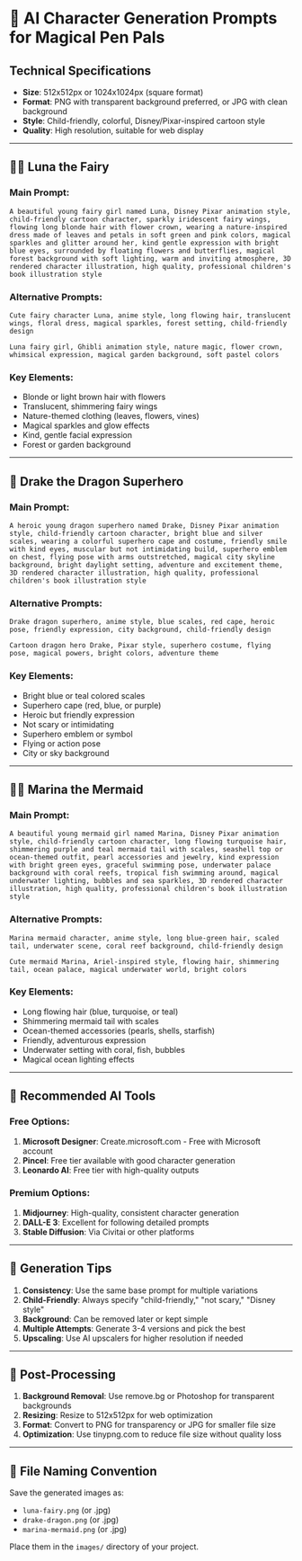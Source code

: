 # 🎨 AI Character Generation Prompts for Magical Pen Pals

## Technical Specifications
- **Size**: 512x512px or 1024x1024px (square format)
- **Format**: PNG with transparent background preferred, or JPG with clean background
- **Style**: Child-friendly, colorful, Disney/Pixar-inspired cartoon style
- **Quality**: High resolution, suitable for web display

---

## 🧚‍♀️ Luna the Fairy

### Main Prompt:
```
A beautiful young fairy girl named Luna, Disney Pixar animation style, child-friendly cartoon character, sparkly iridescent fairy wings, flowing long blonde hair with flower crown, wearing a nature-inspired dress made of leaves and petals in soft green and pink colors, magical sparkles and glitter around her, kind gentle expression with bright blue eyes, surrounded by floating flowers and butterflies, magical forest background with soft lighting, warm and inviting atmosphere, 3D rendered character illustration, high quality, professional children's book illustration style
```

### Alternative Prompts:
```
Cute fairy character Luna, anime style, long flowing hair, translucent wings, floral dress, magical sparkles, forest setting, child-friendly design

Luna fairy girl, Ghibli animation style, nature magic, flower crown, whimsical expression, magical garden background, soft pastel colors
```

### Key Elements:
- Blonde or light brown hair with flowers
- Translucent, shimmering fairy wings
- Nature-themed clothing (leaves, flowers, vines)
- Magical sparkles and glow effects
- Kind, gentle facial expression
- Forest or garden background

---

## 🐲 Drake the Dragon Superhero

### Main Prompt:
```
A heroic young dragon superhero named Drake, Disney Pixar animation style, child-friendly cartoon character, bright blue and silver scales, wearing a colorful superhero cape and costume, friendly smile with kind eyes, muscular but not intimidating build, superhero emblem on chest, flying pose with arms outstretched, magical city skyline background, bright daylight setting, adventure and excitement theme, 3D rendered character illustration, high quality, professional children's book illustration style
```

### Alternative Prompts:
```
Drake dragon superhero, anime style, blue scales, red cape, heroic pose, friendly expression, city background, child-friendly design

Cartoon dragon hero Drake, Pixar style, superhero costume, flying pose, magical powers, bright colors, adventure theme
```

### Key Elements:
- Bright blue or teal colored scales
- Superhero cape (red, blue, or purple)
- Heroic but friendly expression
- Not scary or intimidating
- Superhero emblem or symbol
- Flying or action pose
- City or sky background

---

## 🧜‍♀️ Marina the Mermaid

### Main Prompt:
```
A beautiful young mermaid girl named Marina, Disney Pixar animation style, child-friendly cartoon character, long flowing turquoise hair, shimmering purple and teal mermaid tail with scales, seashell top or ocean-themed outfit, pearl accessories and jewelry, kind expression with bright green eyes, graceful swimming pose, underwater palace background with coral reefs, tropical fish swimming around, magical underwater lighting, bubbles and sea sparkles, 3D rendered character illustration, high quality, professional children's book illustration style
```

### Alternative Prompts:
```
Marina mermaid character, anime style, long blue-green hair, scaled tail, underwater scene, coral reef background, child-friendly design

Cute mermaid Marina, Ariel-inspired style, flowing hair, shimmering tail, ocean palace, magical underwater world, bright colors
```

### Key Elements:
- Long flowing hair (blue, turquoise, or teal)
- Shimmering mermaid tail with scales
- Ocean-themed accessories (pearls, shells, starfish)
- Friendly, adventurous expression
- Underwater setting with coral, fish, bubbles
- Magical ocean lighting effects

---

## 🎨 Recommended AI Tools

### Free Options:
1. **Microsoft Designer**: Create.microsoft.com - Free with Microsoft account
2. **Pincel**: Free tier available with good character generation
3. **Leonardo AI**: Free tier with high-quality outputs

### Premium Options:
1. **Midjourney**: High-quality, consistent character generation
2. **DALL-E 3**: Excellent for following detailed prompts
3. **Stable Diffusion**: Via Civitai or other platforms

---

## 📝 Generation Tips

1. **Consistency**: Use the same base prompt for multiple variations
2. **Child-Friendly**: Always specify "child-friendly," "not scary," "Disney style"
3. **Background**: Can be removed later or kept simple
4. **Multiple Attempts**: Generate 3-4 versions and pick the best
5. **Upscaling**: Use AI upscalers for higher resolution if needed

---

## 🔧 Post-Processing

1. **Background Removal**: Use remove.bg or Photoshop for transparent backgrounds
2. **Resizing**: Resize to 512x512px for web optimization
3. **Format**: Convert to PNG for transparency or JPG for smaller file size
4. **Optimization**: Use tinypng.com to reduce file size without quality loss

---

## 📁 File Naming Convention

Save the generated images as:
- `luna-fairy.png` (or .jpg)
- `drake-dragon.png` (or .jpg) 
- `marina-mermaid.png` (or .jpg)

Place them in the `images/` directory of your project. 